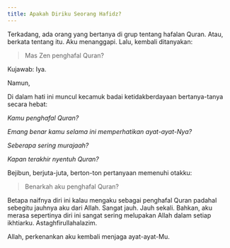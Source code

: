 ```yaml
---
title: Apakah Diriku Seorang Hafidz?
---
```


Terkadang, ada orang yang bertanya di grup tentang hafalan Quran. Atau, berkata tentang itu. Aku menanggapi. Lalu, kembali ditanyakan:

> Mas Zen penghafal Quran?

Kujawab: Iya.

Namun,

Di dalam hati ini muncul kecamuk badai ketidakberdayaan bertanya-tanya secara hebat:

_Kamu penghafal Quran?_

_Emang benar kamu selama ini memperhatikan ayat-ayat-Nya?_

_Seberapa sering murajaah?_

_Kapan terakhir nyentuh Quran?_

Bejibun, berjuta-juta, berton-ton pertanyaan memenuhi otakku:

> Benarkah aku penghafal Quran?

Betapa naifnya diri ini kalau mengaku sebagai penghafal Quran padahal sebegitu jauhnya aku dari Allah. Sangat jauh. Jauh sekali. Bahkan, aku merasa sepertinya diri ini sangat sering melupakan Allah dalam setiap ikhtiarku. Astaghfirullahalazim.

Allah, perkenankan aku kembali menjaga ayat-ayat-Mu.